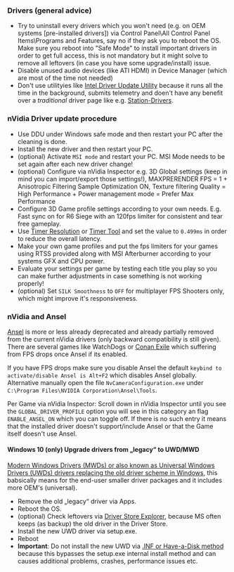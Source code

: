 ### Drivers (general advice)

* Try to uninstall every drivers which you won't need (e.g. on OEM systems [pre-installed drivers]) via Control Panel\All Control Panel Items\Programs and Features, say no if they ask you to reboot the OS. Make sure you reboot into "Safe Mode" to install important drivers in order to get full access, this is not mandatory but it might solve to remove all leftovers (in case you have some upgrade/install) issue.
* Disable unused audio devices (like ATI HDMI) in Device Manager (which are most of the time not needed)
* Don't use utilityies like [Intel Driver Update Utility](https://www.intel.com/content/www/us/en/support/topics/idsa-faq.html) because it runs all the time in the background, submits telemetry and doen't have any benefit over a _traditional_ driver page like e.g. [Station-Drivers](https://www.station-drivers.com/index.php?lang=en).

### nVidia Driver update procedure 

* Use DDU under Windows safe mode and then restart your PC after the cleaning is done.
* Install the new driver and then restart your PC.
* (optional) Activate `MSI mode` and restart your PC. MSI Mode needs to be set again after each new driver change!
* (optional) Configure via nVidia Inspector e.g. 3D Global settings (keep in mind you can import/export those settings!),  MAXPRERENDER FPS = 1 + Anisotropic Filtering Sample Optimization ON, Texture filtering Quality = High Performance + Power management mode = Prefer Max Performance
* Configure 3D Game profile settings according to your own needs. E.g. Fast sync on for R6 Siege with an 120fps limiter for consistent and tear free gameplay.
* Use [Timer Resolution](https://cms.lucashale.com/timer-resolution/) or [Timer Tool](https://github.com/tebjan/TimerTool) and set the value to `0.499ms` in order to reduce the overall latency.
* Make your own game profiles and put the fps limiters for your games using RTSS provided along with MSI Afterburner according to your systems GFX and CPU power.
* Evaluate your settings per game by testing each title you play so you can make further adjustments in case something is not working properly!
* (optional) Set `SILK Smoothness` to `OFF` for multiplayer FPS Shooters only, which might improve it's responsiveness.

### nVidia and Ansel

[Ansel](https://www.geforce.com/hardware/technology/ansel) is more or less already deprecated and already partially removed from the current nVidia drivers (only backward compatibility is still given). There are several games like WatchDogs or [Conan Exile](https://steamcommunity.com/app/440900/discussions/0/133256959371919651/) which suffering from FPS drops once Ansel if its enabled.

If you have FPS drops make sure you disable Ansel the default `keybind to activate/disable Ansel is Alt+F2` which disables Ansel globally. Alternative manually open the file `NvCameraConfiguration.exe` under `C:\Program Files\NVIDIA Corporation\Ansel\Tools`.

Per Game via nVidia Inspector:
Scroll down in nVidia Inspector until you see the `GLOBAL_DRIVER_PROFILE` option you will see in this category an flag `ENABLE_ANSEL_ON` which you can toggle off. If there is no such entry it means that the installed driver doesn't support/include Ansel or that the Game itself doesn't use Ansel. 


#### Windows 10 (only) Upgrade drivers from „legacy“ to UWD/MWD

[Modern Windows Drivers (MWDs) or also known as Universal Windows Drivers (UWDs) drivers replacing the old driver scheme in Windows](https://docs.microsoft.com/en-us/windows-hardware/drivers/develop/getting-started-with-universal-drivers), this babsically means for the end-user smaller driver packages and it includes more OEM's (universal).

* Remove the old „legacy“ driver via Apps.
* Reboot the OS.
* (optional) Check leftovers via [Driver Store Explorer](https://github.com/lostindark/DriverStoreExplorer), because MS often keeps (as backup) the old driver in the Driver Store.
* Install the new UWD driver via setup.exe.
* Reboot
* **Important**: Do not install the new UWD via [.INF or Have-a-Disk method](https://www.computerhope.com/issues/ch000834.htm#have-disk) because this bypasses the setup.exe internal install method and can causes additional problems, crashes, performance issues etc. 
